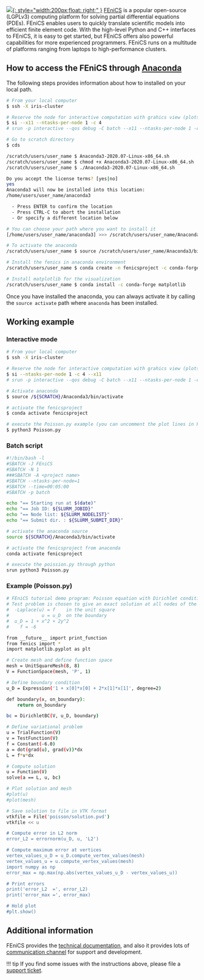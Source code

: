 [![](https://fenicsproject.org/pub/tutorial/sphinx1/_static/fenics_banner.png){: style="width:200px;float: right;" }](https://fenicsproject.org/)
[FEniCS](https://fenicsproject.org/) is a popular open-source (LGPLv3) computing platform for
solving partial differential equations (PDEs).
FEniCS enables users to quickly translate scientific models
into efficient finite element code. With the high-level
Python and C++ interfaces to FEniCS, it is easy to get started,
but FEniCS offers also powerful capabilities for more
experienced programmers. FEniCS runs on a multitude of
platforms ranging from laptops to high-performance clusters.

## How to access the FEniCS through [Anaconda](https://www.anaconda.com/products/individual)
The following steps provides information about how to installed
on your local path. 
```bash
# From your local computer
$ ssh -X iris-cluster

# Reserve the node for interactive computation with grahics view (plots)
$ si --x11 --ntasks-per-node 1 -c 4
# srun -p interactive --qos debug -C batch --x11 --ntasks-per-node 1 -c 4 --pty bash -i

# Go to scratch directory 
$ cds

/scratch/users/user_name $ Anaconda3-2020.07-Linux-x86_64.sh
/scratch/users/user_name $ chmod +x Anaconda3-2020.07-Linux-x86_64.sh
/scratch/users/user_name $ ./Anaconda3-2020.07-Linux-x86_64.sh

Do you accept the license terms? [yes|no]
yes
Anaconda3 will now be installed into this location:
/home/users/user_name/anaconda3

  - Press ENTER to confirm the location
  - Press CTRL-C to abort the installation
  - Or specify a different location below

# You can choose your path where you want to install it
[/home/users/user_name/anaconda3] >>> /scratch/users/user_name/Anaconda3

# To activate the anaconda 
/scratch/users/user_name $ source /scratch/users/user_name/Anaconda3/bin/activate

# Install the fenics in anaconda environment 
/scratch/users/user_name $ conda create -n fenicsproject -c conda-forge fenics

# Install matplotlib for the visualization 
/scratch/users/user_name $ conda install -c conda-forge matplotlib 
```
Once you have installed the anaconda, you can always
activate it by calling the `source activate` path where `anaconda`
has been installed. 

## Working example
### Interactive mode
```bash
# From your local computer
$ ssh -X iris-cluster

# Reserve the node for interactive computation with grahics view (plots)
$ si --ntasks-per-node 1 -c 4 --x11
# srun -p interactive --qos debug -C batch --x11 --ntasks-per-node 1 -c 4 --pty bash -i

# Activate anaconda  
$ source /${SCRATCH}/Anaconda3/bin/activate

# activate the fenicsproject
$ conda activate fenicsproject

# execute the Poisson.py example (you can uncomment the plot lines in Poission.py example)
$ python3 Poisson.py
```

### Batch script
```bash
#!/bin/bash -l                                                                                                 
#SBATCH -J FEniCS                                                                                        
#SBATCH -N 1
###SBATCH -A <project name>
#SBATCH --ntasks-per-node=1                                                                                          
#SBATCH --time=00:05:00                                                                      
#SBATCH -p batch

echo "== Starting run at $(date)"                                                                                             
echo "== Job ID: ${SLURM_JOBID}"                                                                                            
echo "== Node list: ${SLURM_NODELIST}"                                                                                       
echo "== Submit dir. : ${SLURM_SUBMIT_DIR}"

# activate the anaconda source 
source ${SCRATCH}/Anaconda3/bin/activate

# activate the fenicsproject from anaconda 
conda activate fenicsproject

# execute the poission.py through python
srun python3 Poisson.py  
```

### Example (Poisson.py)
```bash
# FEniCS tutorial demo program: Poisson equation with Dirichlet conditions.
# Test problem is chosen to give an exact solution at all nodes of the mesh.
#  -Laplace(u) = f    in the unit square
#            u = u_D  on the boundary
#  u_D = 1 + x^2 + 2y^2
#    f = -6

from __future__ import print_function
from fenics import *
import matplotlib.pyplot as plt

# Create mesh and define function space
mesh = UnitSquareMesh(8, 8)
V = FunctionSpace(mesh, 'P', 1)

# Define boundary condition
u_D = Expression('1 + x[0]*x[0] + 2*x[1]*x[1]', degree=2)

def boundary(x, on_boundary):
    return on_boundary

bc = DirichletBC(V, u_D, boundary)

# Define variational problem
u = TrialFunction(V)
v = TestFunction(V)
f = Constant(-6.0)
a = dot(grad(u), grad(v))*dx
L = f*v*dx

# Compute solution
u = Function(V)
solve(a == L, u, bc)

# Plot solution and mesh
#plot(u)
#plot(mesh)

# Save solution to file in VTK format
vtkfile = File('poisson/solution.pvd')
vtkfile << u

# Compute error in L2 norm
error_L2 = errornorm(u_D, u, 'L2')

# Compute maximum error at vertices
vertex_values_u_D = u_D.compute_vertex_values(mesh)
vertex_values_u = u.compute_vertex_values(mesh)
import numpy as np
error_max = np.max(np.abs(vertex_values_u_D - vertex_values_u))

# Print errors
print('error_L2  =', error_L2)
print('error_max =', error_max)

# Hold plot
#plt.show()
```

## Additional information
FEniCS provides the [technical documentation](https://fenicsproject.org/documentation/),
and also it provides lots of [communication channel](https://fenicsproject.org/community/)
for support and development.

!!! tip
    If you find some issues with the instructions above,
    please file a [support ticket](https://hpc.uni.lu/support).
